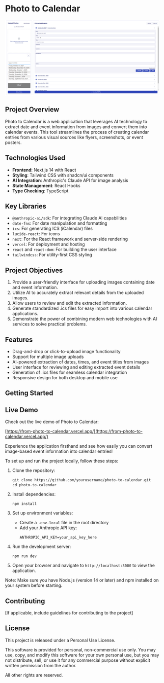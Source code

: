 # Photo to Calendar
![Photo to Calendar](/public/image.png)

## Project Overview

Photo to Calendar is a web application that leverages AI technology to extract date and event information from images and convert them into calendar events. This tool streamlines the process of creating calendar entries from various visual sources like flyers, screenshots, or event posters.

## Technologies Used

- **Frontend**: Next.js 14 with React
- **Styling**: Tailwind CSS with shadcn/ui components
- **AI Integration**: Anthropic's Claude API for image analysis
- **State Management**: React Hooks
- **Type Checking**: TypeScript

## Key Libraries

- `@anthropic-ai/sdk`: For integrating Claude AI capabilities
- `date-fns`: For date manipulation and formatting
- `ics`: For generating ICS (iCalendar) files
- `lucide-react`: For icons
- `next`: For the React framework and server-side rendering
- `vercel`: For deployment and hosting
- `react` and `react-dom`: For building the user interface
- `tailwindcss`: For utility-first CSS styling

## Project Objectives

1. Provide a user-friendly interface for uploading images containing date and event information.
2. Utilize AI to accurately extract relevant details from the uploaded images.
3. Allow users to review and edit the extracted information.
4. Generate standardized .ics files for easy import into various calendar applications.
5. Demonstrate the power of combining modern web technologies with AI services to solve practical problems.

## Features

- Drag-and-drop or click-to-upload image functionality
- Support for multiple image uploads
- AI-powered extraction of dates, times, and event titles from images
- User interface for reviewing and editing extracted event details
- Generation of .ics files for seamless calendar integration
- Responsive design for both desktop and mobile use

## Getting Started


## Live Demo

Check out the live demo of Photo to Calendar:

[https://from-photo-to-calendar.vercel.app/](https://from-photo-to-calendar.vercel.app/)

Experience the application firsthand and see how easily you can convert image-based event information into calendar entries!


To set up and run the project locally, follow these steps:

1. Clone the repository:
   ```
   git clone https://github.com/yourusername/photo-to-calendar.git
   cd photo-to-calendar
   ```

2. Install dependencies:
   ```
   npm install
   ```

3. Set up environment variables:
   - Create a `.env.local` file in the root directory
   - Add your Anthropic API key:
     ```
     ANTHROPIC_API_KEY=your_api_key_here
     ```

4. Run the development server:
   ```
   npm run dev
   ```

5. Open your browser and navigate to `http://localhost:3000` to view the application.

Note: Make sure you have Node.js (version 14 or later) and npm installed on your system before starting.

## Contributing

[If applicable, include guidelines for contributing to the project]

## License

This project is released under a Personal Use License.

This software is provided for personal, non-commercial use only. You may use, copy, and modify this software for your own personal use, but you may not distribute, sell, or use it for any commercial purpose without explicit written permission from the author.

All other rights are reserved.